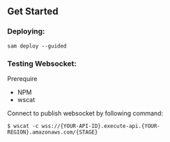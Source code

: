 ## Get Started

### Deploying:

```
sam deploy --guided
```

### Testing Websocket:

Prerequire

- NPM
- wscat

Connect to publish websocket by following command:   
```
$ wscat -c wss://{YOUR-API-ID}.execute-api.{YOUR-REGION}.amazonaws.com/{STAGE}
```
